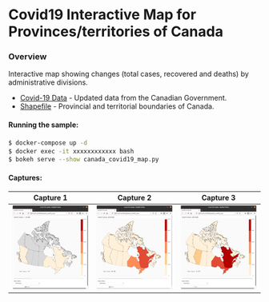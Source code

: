 # Covid19 Interactive Map for Provinces/territories of Canada

### Overview
Interactive map showing changes (total cases, recovered and deaths) by administrative divisions.
* [Covid-19 Data](https://health-infobase.canada.ca/covid-19/?stat=num&measure=total#a2) - Updated data from the Canadian Government.
* [Shapefile](https://www.arcgis.com/home/item.html?id=dcbcdf86939548af81efbd2d732336db) - Provincial and territorial boundaries of Canada.


#### Running the sample:
```sh
$ docker-compose up -d
$ docker exec -it xxxxxxxxxxxx bash
$ bokeh serve --show canada_covid19_map.py
```

#### Captures:

| Capture 1     | Capture 2     | Capture 3     |
| ------------- | ------------- | ------------- |
| ![alt-text-1](https://github.com/vicent3rod/covid19-canada-interactive-map/blob/master/captures/1.png) | ![alt-text-2](https://github.com/vicent3rod/covid19-canada-interactive-map/blob/master/captures/2.png) | ![alt-text-3](https://github.com/vicent3rod/covid19-canada-interactive-map/blob/master/captures/3.png) 


